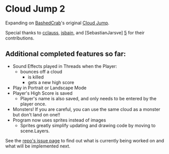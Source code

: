Cloud Jump 2
================

Expanding on [BashedCrab][1]'s original [Cloud Jump][2].

Special thanks to [cclauss][3], [jsbain][4], and [SebastianJarsve] [5] for their contributions. 

Additional completed features so far:
------
* Sound Effects played in Threads when the Player:
	* bounces off a cloud
        * is killed
        * gets a new high score
* Play in Portrait or Landscape Mode
* Player's High Score is saved
	* Player's name is also saved, and only needs to be entered by the player once.
* Monsters!  If you are careful, you can use the same cloud as a monster but don't land on one!!
* Program now uses sprites instead of images
	* Sprites greatly simplify updating and drawing code by moving to scene.Layers.

See the [repo's issue page][6] to find out what is currently being worked on and what will be implemented next.

[1]: https://gist.github.com/BashedCrab
[2]: https://gist.github.com/BashedCrab/9098744
[3]: https://github.com/cclauss
[4]: https://github.com/jsbain
[5]: https://github.com/SebastianJarsve
[6]: https://github.com/tjferry14/Cloud-Jump-2/issues/milestones
